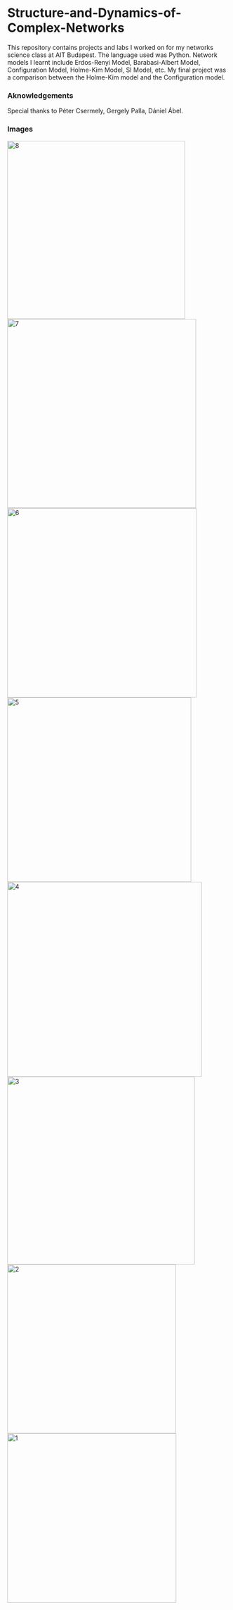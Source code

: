 # Structure-and-Dynamics-of-Complex-Networks
This repository contains projects and labs I worked on for my networks science class at AIT Budapest.
The language used was Python.
Network models I learnt include Erdos-Renyi Model, Barabasi-Albert Model, Configuration Model, Holme-Kim Model, SI Model, etc.
My final project was a comparison between the Holme-Kim model and the Configuration model.

### Aknowledgements
Special thanks to Péter Csermely, Gergely Palla, Dániel Ábel.

### Images
<img width="405" alt="8" src="https://user-images.githubusercontent.com/25356323/42199518-c2bc3ff4-7e43-11e8-9118-772bc35047d8.png">
<img width="430" alt="7" src="https://user-images.githubusercontent.com/25356323/42199519-c2d5cb2c-7e43-11e8-84e3-1a810279b38c.png">
<img width="431" alt="6" src="https://user-images.githubusercontent.com/25356323/42199520-c2eeff98-7e43-11e8-8305-374717b28af6.png">
<img width="419" alt="5" src="https://user-images.githubusercontent.com/25356323/42199521-c305c52a-7e43-11e8-91e2-ef8726620a22.png">
<img width="443" alt="4" src="https://user-images.githubusercontent.com/25356323/42199522-c31b69fc-7e43-11e8-8a43-2a8133cbd1dd.png">
<img width="427" alt="3" src="https://user-images.githubusercontent.com/25356323/42199523-c33270ac-7e43-11e8-80e6-335eef4e1a90.png">
<img width="384" alt="2" src="https://user-images.githubusercontent.com/25356323/42199524-c3488ed2-7e43-11e8-8866-ee3d0c6d8c51.png">
<img width="385" alt="1" src="https://user-images.githubusercontent.com/25356323/42199525-c366d748-7e43-11e8-8ecc-a5f8a53fa425.png">
